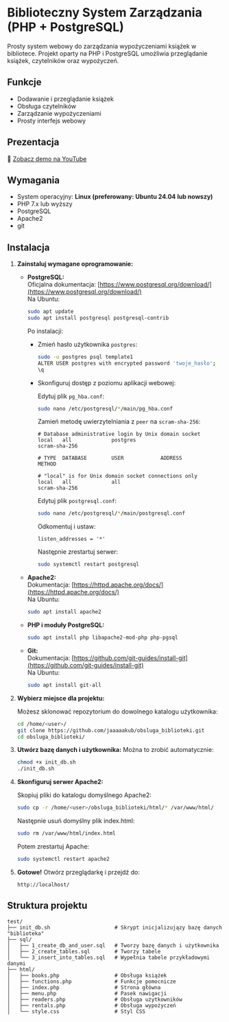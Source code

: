 # Biblioteczny System Zarządzania (PHP + PostgreSQL)

Prosty system webowy do zarządzania wypożyczeniami książek w bibliotece. Projekt oparty na PHP i PostgreSQL umożliwia przeglądanie książek, czytelników oraz wypożyczeń.

## Funkcje

- Dodawanie i przeglądanie książek  
- Obsługa czytelników  
- Zarządzanie wypożyczeniami  
- Prosty interfejs webowy

## Prezentacja

🎥 [Zobacz demo na YouTube](https://www.youtube.com/watch?v=OKbz3RPp_AI)

## Wymagania

- System operacyjny: **Linux (preferowany: Ubuntu 24.04 lub nowszy)**
- PHP 7.x lub wyższy
- PostgreSQL
- Apache2
- git

## Instalacja

1. **Zainstaluj wymagane oprogramowanie:**

   - **PostgreSQL:**  
     Oficjalna dokumentacja: [https://www.postgresql.org/download/](https://www.postgresql.org/download/)  
     Na Ubuntu:
     ```bash
     sudo apt update
     sudo apt install postgresql postgresql-contrib
     ```

     Po instalacji:

     - Zmień hasło użytkownika `postgres`:
       ```bash
       sudo -u postgres psql template1
       ALTER USER postgres with encrypted password 'twoje_hasło';
       \q
       ```

     - Skonfiguruj dostęp z poziomu aplikacji webowej:

       Edytuj plik `pg_hba.conf`:
       ```bash
       sudo nano /etc/postgresql/*/main/pg_hba.conf
       ```

       Zamień metodę uwierzytelniania z `peer` na `scram-sha-256`:
       ```
       # Database administrative login by Unix domain socket
       local   all             postgres                                scram-sha-256

       # TYPE  DATABASE        USER            ADDRESS                 METHOD

       # "local" is for Unix domain socket connections only
       local   all             all                                     scram-sha-256

       ```

       Edytuj plik `postgresql.conf`:
       ```bash
       sudo nano /etc/postgresql/*/main/postgresql.conf
       ```

       Odkomentuj i ustaw:
       ```
       listen_addresses = '*'
       ```

       Następnie zrestartuj serwer:
       ```bash
       sudo systemctl restart postgresql
       ```

   - **Apache2:**  
     Dokumentacja: [https://httpd.apache.org/docs/](https://httpd.apache.org/docs/)  
     Na Ubuntu:
     ```bash
     sudo apt install apache2
     ```

   - **PHP i moduły PostgreSQL:**
     ```bash
     sudo apt install php libapache2-mod-php php-pgsql
     ```

   - **Git:**  
     Dokumentacja: [https://github.com/git-guides/install-git](https://github.com/git-guides/install-git)  
     Na Ubuntu:
     ```bash
     sudo apt install git-all
     ```

2. **Wybierz miejsce dla projektu:**

   Możesz sklonować repozytorium do dowolnego katalogu użytkownika:
   ```bash
   cd /home/<user>/
   git clone https://github.com/jaaaaakub/obsluga_biblioteki.git
   cd obsluga_biblioteki/
   ```

3. **Utwórz bazę danych i użytkownika:**
   Można to zrobić automatycznie:
   ```bash
   chmod +x init_db.sh
   ./init_db.sh
   ```

4. **Skonfiguruj serwer Apache2:**

   Skopiuj pliki do katalogu domyślnego Apache2:
   ```bash
   sudo cp -r /home/<user>/obsluga_biblioteki/html/* /var/www/html/
   ```
   Następnie usuń domyślny plik index.html:
   ```bash
   sudo rm /var/www/html/index.html
   ```

   Potem zrestartuj Apache:
   ```bash
   sudo systemctl restart apache2
   ```

5. **Gotowe!**
   Otwórz przeglądarkę i przejdź do:
   ```
   http://localhost/
   ```

## Struktura projektu

```
test/
├── init_db.sh                     # Skrypt inicjalizujązy bazę danych "biblioteka"
├── sql/
│   ├── 1_create_db_and_user.sql   # Tworzy bazę danych i użytkownika
│   ├── 2_create_tables.sql        # Tworzy tabele
│   └── 3_insert_into_tables.sql   # Wypełnia tabele przykładowymi danymi
├── html/
│   ├── books.php                  # Obsługa książek
│   ├── functions.php              # Funkcje pomocnicze
│   ├── index.php                  # Strona główna
│   ├── menu.php                   # Pasek nawigacji
│   ├── readers.php                # Obsługa użytkowników
│   ├── rentals.php                # Obsługa wypożyczeń
│   └── style.css                  # Styl CSS
```
